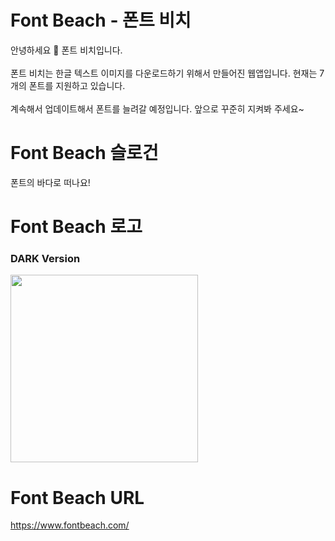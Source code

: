 # Font Beach - 폰트 비치
안녕하세요 👏 폰트 비치입니다.<br></br>
폰트 비치는 한글 텍스트 이미지를 다운로드하기 위해서 만들어진 웹앱입니다.
현재는 7개의 폰트를 지원하고 있습니다.<br></br>
계속해서 업데이트해서 폰트를 늘려갈 예정입니다.
앞으로 꾸준히 지켜봐 주세요~

# Font Beach 슬로건
폰트의 바다로 떠나요!

# Font Beach 로고

### DARK Version

<img width="300" src="https://user-images.githubusercontent.com/60413257/218294292-21e2dc6a-07d7-4e32-902d-f46dbbe76f66.png"/>

# Font Beach URL

<a href="https://www.fontbeach.com/">https://www.fontbeach.com/</a>
